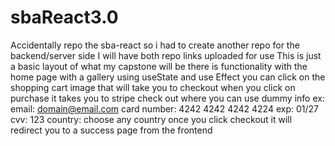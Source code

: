 # sbaReact3.0
Accidentally repo the sba-react so i had to create another repo for the backend/server side 
I will have both repo links uploaded for use
This is just a basic layout of what my capstone will be 
there is functionality with the home page with a gallery using useState and use Effect
you can click on the shopping cart image that will take you to checkout
when you click on purchase it takes you to stripe check out where you can use dummy info 
ex:
email: domain@email.com
card number: 4242 4242 4242  4224
exp: 01/27
cvv: 123
country: choose any country
once you click checkout it will redirect you to a success page from the frontend